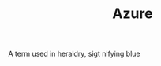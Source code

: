 ---
title: Azure
letter: A
permalink: "/definitions/bld-azure.html"
body: A term used in heraldry, sigt nlfying blue
published_at: '2018-07-07'
source: Black's Law Dictionary 2nd Ed (1910)
layout: post
---